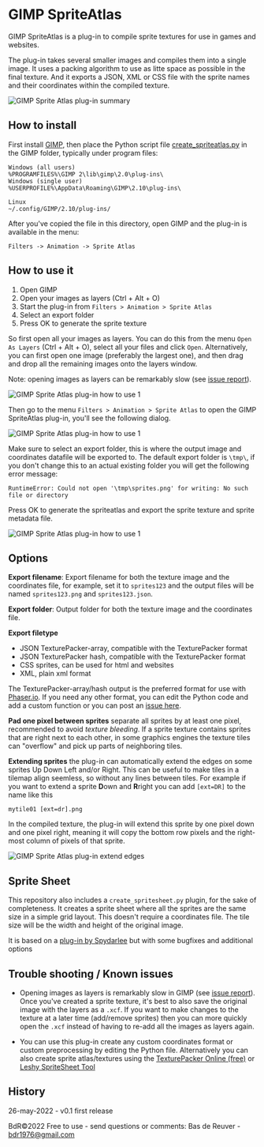 GIMP SpriteAtlas
================

GIMP SpriteAtlas is a plug-in to compile
sprite textures for use in games and websites.

The plug-in takes several smaller images and compiles them into a single image.
It uses a packing algorithm to use as litte space as possible in the final
texture. And it exports a JSON, XML or CSS file with the sprite names and
their coordinates within the compiled texture.

![GIMP Sprite Atlas plug-in summary](/spriteatlas_summary.png?raw=true "GIMP Sprite Atlas plug-in summary")

How to install
-------------
First install [GIMP](https://www.gimp.org/), then place the Python script file
[create_spriteatlas.py](/tree/master/lib/gimp/2.0/plug-ins/) in the GIMP folder,
typically under program files:

	Windows (all users)
	%PROGRAMFILES%\GIMP 2\lib\gimp\2.0\plug-ins\
	Windows (single user)
	%USERPROFILE%\AppData\Roaming\GIMP\2.10\plug-ins\
	
	Linux
	~/.config/GIMP/2.10/plug-ins/

After you've copied the file in this directory, open GIMP and the plug-in is
available in the menu:

	Filters -> Animation -> Sprite Atlas

How to use it
-------------

1. Open GIMP
2. Open your images as layers (Ctrl + Alt + O)
3. Start the plug-in from `Filters > Animation > Sprite Atlas`
4. Select an export folder
5. Press OK to generate the sprite texture

So first open all your images as layers. You can do this from the menu
`Open As Layers` (Ctrl + Alt + O), select all your files and click `Open`.
Alternatively, you can first open one image (preferably the largest one), and
then drag and drop all the remaining images onto the layers window.

Note: opening images as layers can be remarkably slow
(see [issue report](https://gitlab.gnome.org/GNOME/gimp/-/issues/8200)).

![GIMP Sprite Atlas plug-in how to use 1](/gimp_screenshot1.png?raw=true "GIMP Sprite Atlas plug-in how to use 1")

Then go to the menu `Filters > Animation > Sprite Atlas` to open the GIMP
SpriteAtlas plug-in, you'll see the following dialog.

![GIMP Sprite Atlas plug-in how to use 1](/gimp_screenshot2.png?raw=true "GIMP Sprite Atlas plug-in how to use 2")

Make sure to select an export folder, this is where the output image and
coordinates datafile will be exported to. The default export folder is
`\tmp\`, if you don't change this to an actual existing folder you will get
the following error message:

	RuntimeError: Could not open '\tmp\sprites.png' for writing: No such file or directory

Press OK to generate the spriteatlas and export the sprite texture and sprite
metadata file.

![GIMP Sprite Atlas plug-in how to use 1](/gimp_screenshot3.png?raw=true "GIMP Sprite Atlas plug-in how to use 3")

Options
-------

**Export filename**: Export filename for both the texture image and the
coordinates file, for example, set it to `sprites123` and the output files
will be named `sprites123.png` and `sprites123.json`.

**Export folder**: Output folder for both the texture image and the
coordinates file.

**Export filetype**

* JSON TexturePacker-array, compatible with the TexturePacker format
* JSON TexturePacker hash, compatible with the TexturePacker format
* CSS sprites, can be used for html and websites
* XML, plain xml format

The TexturePacker-array/hash output is the preferred format for use with
[Phaser.io](https://phaser.io/). If you need any other format, you can edit
the Python code and add a custom function or you can post an
[issue here](https://github.com/BdR76/GIMPSpriteAtlas/issues).

**Pad one pixel between sprites** separate all sprites by at least one pixel,
recommended to avoid *texture bleeding*. If a sprite texture contains sprites
that are right next to each other, in some graphics engines the
texture tiles can "overflow" and pick up parts of neighboring tiles.

**Extending sprites** the plug-in can automatically extend the edges on some
sprites Up Down Left and/or Right. This can be useful to make tiles in a
tilemap align seemless, so without any lines between tiles. For example if
you want to extend a sprite **D**own and **R**right you can add `[ext=DR]` to
the name like this

	mytile01 [ext=dr].png

In the compiled texture, the plug-in will extend this sprite by one pixel down
and one pixel right, meaning it will copy the bottom row pixels and the
right-most column of pixels of that sprite.

![GIMP Sprite Atlas plug-in extend edges](/spriteatlas_extend.png?raw=true "GIMP Sprite Atlas plug-in extend edges")

Sprite Sheet
------------
This repository also includes a `create_spritesheet.py` plugin, for the sake
of completeness. It creates a sprite sheet where all the sprites are the same
size in a simple grid layout. This doesn't require a coordinates file.
The tile size will be the width and height of the original image.

It is based on a [plug-in by Spydarlee](https://github.com/Spydarlee/scripts/tree/master/GIMP)
but with some bugfixes and additional options

Trouble shooting / Known issues
-------------------------------
* Opening images as layers is remarkably slow in GIMP (see 
[issue report](https://gitlab.gnome.org/GNOME/gimp/-/issues/8200)).
Once you've created a sprite texture, it's best to also save the original
image with the layers as a `.xcf`. If you want to make changes to the texture
at a later time (add/remove sprites) then you can more quickly open the `.xcf`
instead of having to re-add all the images as layers again.

* You can use this plug-in create any custom coordinates format or custom
preprocessing by editing the Python file. Alternatively you can also create
sprite atlas/textures using the 
[TexturePacker Online (free)](https://www.codeandweb.com/tp-online)
or [Leshy SpriteSheet Tool](https://www.leshylabs.com/apps/sstool/)

History
-------
26-may-2022 - v0.1 first release  

BdR©2022 Free to use - send questions or comments: Bas de Reuver - bdr1976@gmail.com
